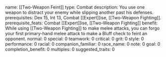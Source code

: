 name: [[Two-Weapon Feint]]
type: Combat
description: You use one weapon to distract your enemy while slipping another past his defenses.
prerequisites: Dex 15, Int 13, Combat [[Expert]]ise, [[Two-Weapon Fighting]].
prerequisite_feats: Combat [[Expert]]ise, [[Two-Weapon Fighting]]
benefit: While using [[Two-Weapon Fighting]] to make melee attacks, you can forgo your first primary-hand melee attack to make a Bluff check to feint an opponent.
normal: 0
special: 0
teamwork: 0
critical: 0
grit: 0
style: 0
performance: 0
racial: 0
companion_familiar: 0
race_name: 0
note: 0
goal: 0
completion_benefit: 0
multiples: 0
suggested_traits: 0
